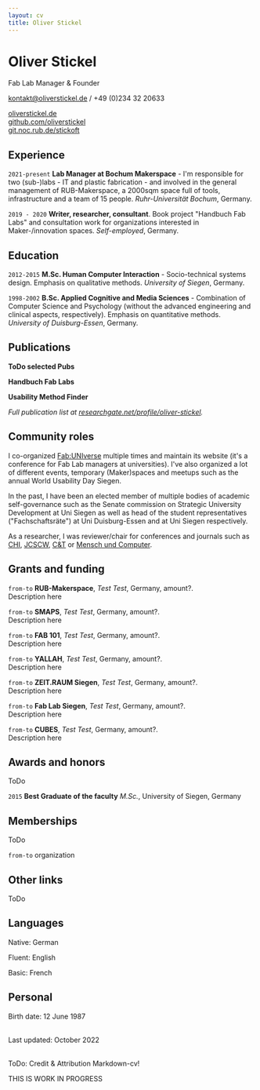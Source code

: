 ```yaml
---
layout: cv
title: Oliver Stickel
---
```

# Oliver Stickel
Fab Lab Manager & Founder

<a href="kontakt@oliverstickel.de">kontakt@oliverstickel.de</a> / +49 (0)234 32 20633

<div id="webaddress">
  <a href="https://oliverstickel.de"><i class="fas fa-home"></i> oliverstickel.de</a> <br/>
  <a href="https://github.com/oliverstickel/"><i class="fab fa-github"></i> github.com/oliverstickel</a><br/>  
  <a href="https://git.noc.rub.de/stickoft"><i class="fab fa-gitlab"></i> git.noc.rub.de/stickoft</a><br/>  
</div>

## Experience

`2021-present`
**Lab Manager at Bochum Makerspace** - I'm responsible for two (sub-)labs - IT and plastic fabrication - and involved in the general management of RUB-Makerspace, a 2000sqm space full of tools, infrastructure and a team of 15 people. *Ruhr-Universität Bochum*, Germany.

`2019 - 2020`
**Writer, researcher, consultant**. Book project "Handbuch Fab Labs" and consultation work for organizations interested in Maker-/innovation spaces. *Self-employed*, Germany.

## Education

`2012-2015`
**M.Sc. Human Computer Interaction** - Socio-technical systems design. Emphasis on qualitative methods. *University of Siegen*, Germany.

`1998-2002`
**B.Sc. Applied Cognitive and Media Sciences** - Combination of Computer Science and Psychology (without the advanced engineering and clinical aspects, respectively). Emphasis on quantitative methods. *University of Duisburg-Essen*, Germany.


## Publications

**ToDo selected Pubs**

**Handbuch Fab Labs**

**Usability Method Finder**

*Full publication list at [researchgate.net/profile/oliver-stickel](https://www.researchgate.net/profile/Oliver-Stickel).*


## Community roles

I co-organized [Fab:UNIverse](fab-universe.de) multiple times and maintain its website (it's a conference for Fab Lab managers at universities). I've also organized a lot of different events, temporary (Maker)spaces and meetups such as the annual World Usability Day Siegen. 

In the past, I have been an elected member of multiple bodies of academic self-governance such as the Senate commission on Strategic University Development at Uni Siegen as well as head of the student representatives ("Fachschaftsräte") at Uni Duisburg-Essen and at Uni Siegen respectively.

As a researcher, I was reviewer/chair for conferences and journals such as [CHI](https://dl.acm.org/conference/chi/proceedings), [JCSCW](https://www.springer.com/journal/10606), [C&T](https://dl.acm.org/conference/c-n-t) or [Mensch und Computer](https://mensch-und-computer.de/). 

## Grants and funding


`from-to`
**RUB-Makerspace**, *Test Test*, Germany, amount?. <br/>
Description here

`from-to`
**SMAPS**, *Test Test*, Germany, amount?. <br/>
Description here

`from-to`
**FAB 101**, *Test Test*, Germany, amount?. <br/>
Description here

`from-to`
**YALLAH**, *Test Test*, Germany, amount?. <br/>
Description here

`from-to`
**ZEIT.RAUM Siegen**, *Test Test*, Germany, amount?. <br/>
Description here

`from-to`
**Fab Lab Siegen**, *Test Test*, Germany, amount?. <br/>
Description here

`from-to`
**CUBES**, *Test Test*, Germany, amount?. <br/>
Description here


## Awards and honors

ToDo

`2015`
**Best Graduate of the faculty** *M.Sc.*, University of Siegen, Germany

## Memberships

ToDo

`from-to`
organization

## Other links

ToDo

## Languages

Native: German

Fluent: English

Basic:  French

## Personal

Birth date: 12 June 1987

<br/>Last updated: October 2022<br/><br/>


ToDo: Credit & Attribution Markdown-cv! 

THIS IS WORK IN PROGRESS
